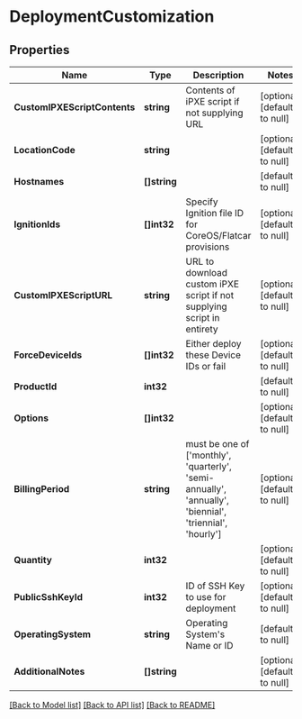 # DeploymentCustomization

## Properties
Name | Type | Description | Notes
------------ | ------------- | ------------- | -------------
**CustomIPXEScriptContents** | **string** | Contents of iPXE script if not supplying URL | [optional] [default to null]
**LocationCode** | **string** |  | [optional] [default to null]
**Hostnames** | **[]string** |  | [default to null]
**IgnitionIds** | **[]int32** | Specify Ignition file ID for CoreOS/Flatcar provisions | [optional] [default to null]
**CustomIPXEScriptURL** | **string** | URL to download custom iPXE script if not supplying script in entirety | [optional] [default to null]
**ForceDeviceIds** | **[]int32** | Either deploy these Device IDs or fail | [optional] [default to null]
**ProductId** | **int32** |  | [default to null]
**Options** | **[]int32** |  | [optional] [default to null]
**BillingPeriod** | **string** | must be one of [&#39;monthly&#39;, &#39;quarterly&#39;, &#39;semi-annually&#39;, &#39;annually&#39;, &#39;biennial&#39;, &#39;triennial&#39;, &#39;hourly&#39;] | [optional] [default to null]
**Quantity** | **int32** |  | [optional] [default to null]
**PublicSshKeyId** | **int32** | ID of SSH Key to use for deployment | [optional] [default to null]
**OperatingSystem** | **string** | Operating System&#39;s Name or ID | [default to null]
**AdditionalNotes** | **[]string** |  | [optional] [default to null]

[[Back to Model list]](../README.md#documentation-for-models) [[Back to API list]](../README.md#documentation-for-api-endpoints) [[Back to README]](../README.md)


